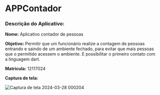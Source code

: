 # APPContador

### Descrição do Aplicativo:

 **Nome:** Aplicativo contador de pessoas

 **Objetivo:** Permitir que um funcionário realize a contagem de pessoas entrando e saindo de um ambiente fechado, para evitar que mais pessoas que o permitido acessem o ambiente. E possibilitar o primeiro contato com a linguagem dart.

**Matricula:** 12117024

**Captura de tela:** 

![Captura de tela 2024-03-28 000204](https://github.com/Nathansilva20/APP_Contador/assets/114961313/f7e69ff9-ae45-4d28-b355-b2fa03159da6)
